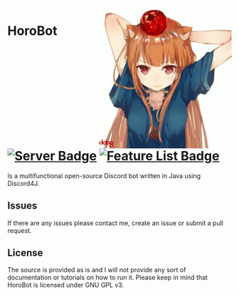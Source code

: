 <img align="right" src="https://raw.githubusercontent.com/WinteryFox/HoroBot/master/src/main/resources/images/horoicon.png" width="320"/>

# HoroBot [![Server Badge](https://img.shields.io/badge/join-HoroBot-22ccff.svg?style=flat-square)](https://discord.gg/VChHHMn) [![Feature List Badge](https://img.shields.io/badge/features-discord.pw-66dd00.svg?style=flat-square)](https://bots.discord.pw/bots/289381714885869568)
Is a multifunctional open-source Discord bot written in Java using Discord4J.

## Issues
If there are any issues please contact me, create an issue or submit a pull request.

## License
The source is provided as is and I will not provide any sort of documentation or tutorials on how to run it. Please keep 
in mind that HoroBot is licensed under GNU GPL v3.
